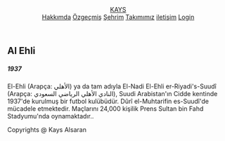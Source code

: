 <!DOCTYPE html>
<html lang="en">
<head>
    <meta charset="UTF-8">
    <meta http-equiv="X-UA-Compatible" content="IE=edge">
    <meta name="viewport" content="width=device-width, initial-scale=1.0">
    <link rel="stylesheet" href="https://cdnjs.cloudflare.com/ajax/libs/font-awesome/5.15.4/css/all.min.css">
    <link rel="stylesheet" href="takımımız.css">
    <title>Takımımız</title>
</head>
<body>

<header>
    <a href="MenuPage.html" class="logo">KAYS</a>
    <nav class="navigation">
        <a href="hakkımda.html">Hakkımda</a>
        <a href="özgeçmiş.html">Özgeçmiş</a>
        <a href="şehrim1.html">Şehrim</a>
        <a href="takımımız.html">Takımımız</a>
        <a href="iletişim.html">iletişim</a>
        <a href="login.html">Login</a>
        <a href="#"></a>
    </nav>
</header>

<section class="about">
    <div class="main">
        <div class="about-text">
            <h2>Al Ehli</h2>
            <h5>1937</h5>
            <p>El-Ehli (Arapça: الأهلي) ya da tam adıyla El-Nadi El-Ehli er-Riyadi's-Suudî (Arapça: النادي الأهلي الرياضي السعودي), Suudi Arabistan'ın Cidde kentinde 1937'de kurulmuş bir futbol kulübüdür. Dûrî el-Muhtarifin es-Suudî'de mücadele etmektedir. Maçlarını 24,000 kişilik Prens Sultan bin Fahd Stadyumu'nda oynamaktadır..</p>
        </div>
    </div>
</section>

<footer class="footer">
    <p class="footer-title">Copyrights @ <span>Kays Alsaran</span></p>
    <div class="social-icons">
        <a href="https://www.facebook.com/ghaith.mohd.16"><i class="fab fa-facebook"></i></a>
        <a href="https://twitter.com/nemr_18_?s=21&t=8o_syHikHPU2OFAz2LTGpQ"><i class="fab fa-twitter"></i></a>
        <a href="https://instagram.com/g.x.e.x?igshid=YmMyMTA2M2Y="><i class="fab fa-instagram"></i></a>
    </div>
</footer>

</body>

</html>
